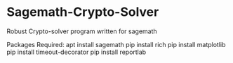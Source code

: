 # Sagemath-Crypto-Solver
Robust Crypto-solver program written for sagemath

Packages Required:
apt install sagemath
pip install rich
pip install matplotlib  
pip install timeout-decorator
pip install reportlab  
